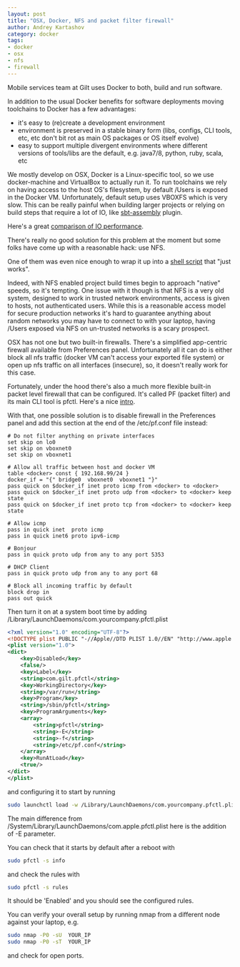 ```yaml
---
layout: post
title: "OSX, Docker, NFS and packet filter firewall"
author: Andrey Kartashov
category: docker
tags:
- docker
- osx
- nfs
- firewall
---
```


Mobile services team at Gilt uses Docker to both, build and run software.

In addition to the usual Docker benefits for software deployments moving toolchains to Docker has a few advantages:

- it's easy to (re)create a development environment
- environment is preserved in a stable binary form (libs, configs, CLI tools, etc, etc don't bit rot as main OS packages or OS itself evolve)
- easy to support multiple divergent environments where different versions of tools/libs are the default, e.g. java7/8, python, ruby, scala, etc

We mostly develop on OSX, Docker is a Linux-specific tool, so we use docker-machine and VirtualBox to actually run it.
To run toolchains we rely on having access to the host OS's filesystem, by default /Users is exposed in the Docker VM.
Unfortunately, default setup uses VBOXFS which is very slow. This can be really painful when building larger projects or relying on build steps that require a lot of IO, like [sbt-assembly](https://github.com/sbt/sbt-assembly) plugin.

Here's a great [comparison of IO performance](http://mitchellh.com/comparing-filesystem-performance-in-virtual-machines).

There's really no good solution for this problem at the moment but some folks have come up with a reasonable hack: use NFS.

One of them was even nice enough to wrap it up into a [shell script](https://github.com/adlogix/docker-machine-nfs) that "just works".


Indeed, with NFS enabled project build times begin to approach "native" speeds, so it's tempting.
One issue with it though is that NFS is a very old system, designed to work in trusted network environments, access is given to hosts, not authenticated users.
While this is a reasonable access model for secure production networks it's hard to guarantee anything about random networks you may have to connect to with your laptop, having /Users exposed via NFS on un-trusted networks is a scary prospect.


OSX has not one but two built-in firewalls.
There's a simplified app-centric firewall available from Preferences panel.
Unfortunately all it can do is either block all nfs traffic (docker VM can't access your exported file system) or open up nfs traffic on all interfaces (insecure), so, it doesn't really work for this case.

Fortunately, under the hood there's also a much more flexible built-in packet level firewall that can be configured.
It's called PF (packet filter) and its main CLI tool is pfctl.
Here's a nice [intro](https://pleiades.ucsc.edu/hyades/PF_on_Mac_OS_X).

With that, one possible solution is to disable firewall in the Preferences panel and add this section at the end of the /etc/pf.conf file instead:

```
# Do not filter anything on private interfaces
set skip on lo0
set skip on vboxnet0
set skip on vboxnet1

# Allow all traffic between host and docker VM
table <docker> const { 192.168.99/24 }
docker_if = "{" bridge0  vboxnet0  vboxnet1 "}"
pass quick on $docker_if inet proto icmp from <docker> to <docker>
pass quick on $docker_if inet proto udp from <docker> to <docker> keep state
pass quick on $docker_if inet proto tcp from <docker> to <docker> keep state

# Allow icmp
pass in quick inet  proto icmp
pass in quick inet6 proto ipv6-icmp

# Bonjour
pass in quick proto udp from any to any port 5353

# DHCP Client
pass in quick proto udp from any to any port 68

# Block all incoming traffic by default
block drop in
pass out quick
```

Then turn it on at a system boot time by adding /Library/LaunchDaemons/com.yourcompany.pfctl.plist

```xml
<?xml version="1.0" encoding="UTF-8"?>
<!DOCTYPE plist PUBLIC "-//Apple//DTD PLIST 1.0//EN" "http://www.apple.com/DTDs/PropertyList-1.0.dtd">
<plist version="1.0">
<dict>
	<key>Disabled</key>
	<false/>
	<key>Label</key>
	<string>com.gilt.pfctl</string>
	<key>WorkingDirectory</key>
	<string>/var/run</string>
	<key>Program</key>
	<string>/sbin/pfctl</string>
	<key>ProgramArguments</key>
	<array>
		<string>pfctl</string>
		<string>-E</string>
		<string>-f</string>
		<string>/etc/pf.conf</string>
	</array>
	<key>RunAtLoad</key>
	<true/>
</dict>
</plist>
```

and configuring it to start by running

```sh
sudo launchctl load -w /Library/LaunchDaemons/com.yourcompany.pfctl.plist
```

The main difference from /System/Library/LaunchDaemons/com.apple.pfctl.plist here is the addition of -E parameter.

You can check that it starts by default after a reboot with

```sh
sudo pfctl -s info
```

and check the rules with

```sh
sudo pfctl -s rules
```

It should be 'Enabled' and you should see the configured rules.

You can verify your overall setup by running nmap from a different node against your laptop, e.g.

```sh
sudo nmap -P0 -sU  YOUR_IP
sudo nmap -P0 -sT  YOUR_IP
```

and check for open ports.

